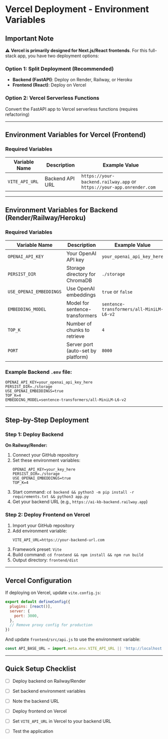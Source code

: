 # Vercel Deployment - Environment Variables

## Important Note
⚠️ **Vercel is primarily designed for Next.js/React frontends**. For this full-stack app, you have two deployment options:

### Option 1: Split Deployment (Recommended)
- **Backend (FastAPI)**: Deploy on Render, Railway, or Heroku
- **Frontend (React)**: Deploy on Vercel

### Option 2: Vercel Serverless Functions
Convert the FastAPI app to Vercel serverless functions (requires refactoring)

---

## Environment Variables for Vercel (Frontend)

### Required Variables

| Variable Name | Description | Example Value |
|---------------|-------------|---------------|
| `VITE_API_URL` | Backend API URL | `https://your-backend.railway.app` or `https://your-app.onrender.com` |

---

## Environment Variables for Backend (Render/Railway/Heroku)

### Required Variables

| Variable Name | Description | Example Value |
|---------------|-------------|---------------|
| `OPENAI_API_KEY` | Your OpenAI API key | `your_openai_api_key_here` |
| `PERSIST_DIR` | Storage directory for ChromaDB | `./storage` |
| `USE_OPENAI_EMBEDDINGS` | Use OpenAI embeddings | `true` or `false` |
| `EMBEDDING_MODEL` | Model for sentence-transformers | `sentence-transformers/all-MiniLM-L6-v2` |
| `TOP_K` | Number of chunks to retrieve | `4` |
| `PORT` | Server port (auto-set by platform) | `8000` |

### Example Backend `.env` file:
```env
OPENAI_API_KEY=your_openai_api_key_here
PERSIST_DIR=./storage
USE_OPENAI_EMBEDDINGS=true
TOP_K=4
EMBEDDING_MODEL=sentence-transformers/all-MiniLM-L6-v2
```

---

## Step-by-Step Deployment

### Step 1: Deploy Backend

**On Railway/Render:**

1. Connect your GitHub repository
2. Set these environment variables:
   ```
   OPENAI_API_KEY=your_key_here
   PERSIST_DIR=./storage
   USE_OPENAI_EMBEDDINGS=true
   TOP_K=4
   ```
3. Start command: `cd backend && python3 -m pip install -r requirements.txt && python3 app.py`
4. Get your backend URL (e.g., `https://ai-kb-backend.railway.app`)

### Step 2: Deploy Frontend on Vercel

1. Import your GitHub repository
2. Add environment variable:
   ```
   VITE_API_URL=https://your-backend-url.com
   ```
3. Framework preset: `Vite`
4. Build command: `cd frontend && npm install && npm run build`
5. Output directory: `frontend/dist`

---

## Vercel Configuration

If deploying on Vercel, update `vite.config.js`:

```javascript
export default defineConfig({
  plugins: [react()],
  server: {
    port: 3000,
  },
  // Remove proxy config for production
})
```

And update `frontend/src/api.js` to use the environment variable:

```javascript
const API_BASE_URL = import.meta.env.VITE_API_URL || 'http://localhost:8000'
```

---

## Quick Setup Checklist

- [ ] Deploy backend on Railway/Render
- [ ] Set backend environment variables
- [ ] Note the backend URL
- [ ] Deploy frontend on Vercel
- [ ] Set `VITE_API_URL` in Vercel to your backend URL
- [ ] Test the application

